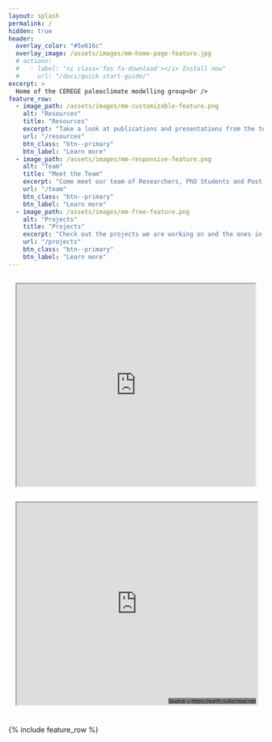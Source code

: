 ```yaml
---
layout: splash
permalink: /
hidden: true
header:
  overlay_color: "#5e616c"
  overlay_image: /assets/images/mm-home-page-feature.jpg
  # actions:
  #   - label: "<i class='fas fa-download'></i> Install now"
  #     url: "/docs/quick-start-guide/"
excerpt: >
  Home of the CEREGE paleoclimate modelling group<br />
feature_row:
  - image_path: /assets/images/mm-customizable-feature.png
    alt: "Resources"
    title: "Resources"
    excerpt: "Take a look at publications and presentations from the team as well as some documentation"
    url: "/resources"
    btn_class: "btn--primary"
    btn_label: "Learn more"
  - image_path: /assets/images/mm-responsive-feature.png
    alt: "Team"
    title: "Meet the Team"
    excerpt: "Come meet our team of Researchers, PhD Students and Post Docs"
    url: "/team"
    btn_class: "btn--primary"
    btn_label: "Learn more"
  - image_path: /assets/images/mm-free-feature.png
    alt: "Projects"
    title: "Projects"
    excerpt: "Check out the projects we are working on and the ones in the pipeline"
    url: "/projects"
    btn_class: "btn--primary"
    btn_label: "Learn more"     
---
```


<!-- {% include vtkElevationReader.html %} -->
<div style="text-align: center;display: flex;flex-wrap: wrap;justify-content: space-evenly;margin-bottom: 2em;">
  <iframe src='https://kitware.github.io/paraview-glance/app/?name=202-t.glance&url=https://raw.githubusercontent.com/CEREGE-CL/CEREGE-CL.github.io/main/assets/data/homepage.glance' style="height: 400px; width: 40%; flex: 1 1 300px; margin: 1em"></iframe>
  <div style="position: relative; height:400px; flex: 1 1 300px; margin: 1em">
    <iframe src='https://earth.nullschool.net/' style="width: 100%;height: 100%;position: relative;"> </iframe>
    <p style="position: absolute;bottom: -1em;right: 0.1em;background: gray;font-size: 10px;">
      Source = https://earth.nullschool.net
    </p>
  </div>
</div>

{% include feature_row %}
